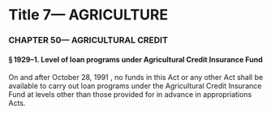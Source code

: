 
# Title 7— AGRICULTURE
### CHAPTER 50— AGRICULTURAL CREDIT
#### § 1929–1. Level of loan programs under Agricultural Credit Insurance Fund

On and after October 28, 1991 , no funds in this Act or any other Act shall be available to carry out loan programs under the Agricultural Credit Insurance Fund at levels other than those provided for in advance in appropriations Acts.
